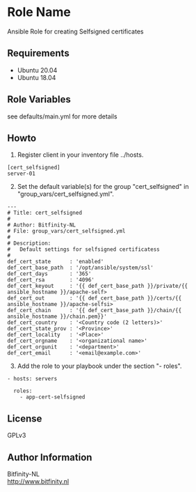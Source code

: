 Role Name
=========

Ansible Role for creating Selfsigned certificates

Requirements
------------

- Ubuntu 20.04
- Ubuntu 18.04

Role Variables
--------------

see defaults/main.yml for more details


Howto
----------------
1. Register client in your inventory file ../hosts.
```
[cert_selfsigned]
server-01
```

2. Set the default variable(s) for the group "cert_selfsigned" in "group_vars/cert_selfsigned.yml".
```
---
# Title: cert_selfsigned
#
# Author: Bitfinity-NL
# File: group_vars/cert_selfsigned.yml
#
# Description:
#   Default settings for selfsigned certificatess
#
def_cert_state      : 'enabled'
def_cert_base_path  : '/opt/ansible/system/ssl'
def_cert_days       : '365'
def_cert_rsa        : '4096'
def_cert_keyout     : '{{ def_cert_base_path }}/private/{{ ansible_hostname }}/apache-self>
def_cert_out        : '{{ def_cert_base_path }}/certs/{{ ansible_hostname }}/apache-selfsi>
def_cert_chain      : '{{ def_cert_base_path }}/chain/{{ ansible_hostname }}/chain.pem}}'
def_cert_country    : '<Country code (2 letters)>'
def_cert_state_prov : '<Province>'
def_cert_locality   : '<Place>'
def_cert_orgname    : '<organizational name>'
def_cert_orgunit    : '<department>'
def_cert_email      : '<email@example.com>'
```

3. Add the role to your playbook under the section "- roles".
```
- hosts: servers
  
  roles:
    - app-cert-selfsigned
```
 
License
-------

GPLv3

Author Information
------------------

Bitfinity-NL \
http://www.bitfinity.nl
